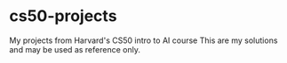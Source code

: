 # cs50-projects
My projects from Harvard's CS50 intro to AI course
This are my solutions and may be used as reference only.
